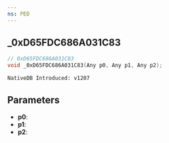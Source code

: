 ```yaml
---
ns: PED
---
```

## _0xD65FDC686A031C83

```c
// 0xD65FDC686A031C83
void _0xD65FDC686A031C83(Any p0, Any p1, Any p2);
```

```
NativeDB Introduced: v1207
```

## Parameters
* **p0**:
* **p1**:
* **p2**:
